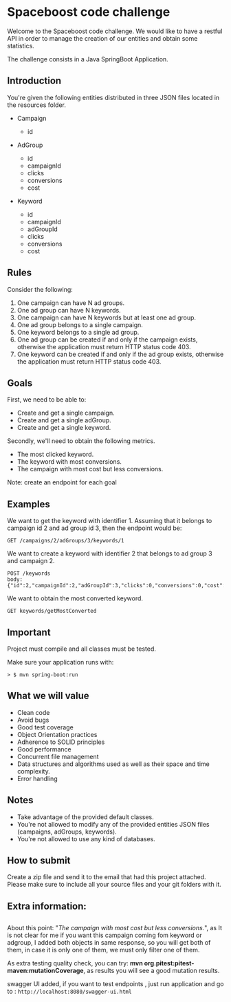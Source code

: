 # Spaceboost code challenge

Welcome to the Spaceboost code challenge. We would like to have a restful API in order to manage the creation of our entities and obtain some statistics. 

The challenge consists in a Java SpringBoot Application.

## Introduction

You're given the following entities distributed in three JSON files located in the resources folder.

- Campaign
    - id

- AdGroup
    - id
    - campaignId
    - clicks
    - conversions
    - cost

- Keyword
    - id
    - campaignId
    - adGroupId
    - clicks
    - conversions
    - cost

## Rules

Consider the following:

1. One campaign can have N ad groups.
2. One ad group can have N keywords.
3. One campaign can have N keywords but at least one ad group.
4. One ad group belongs to a single campaign.
5. One keyword belongs to a single ad group.
6. One ad group can be created if and only if the campaign exists, otherwise the application must return HTTP status code 403.
7. One keyword can be created if and only if the ad group exists, otherwise the application must return HTTP status code 403.

## Goals

First, we need to be able to: 

* Create and get a single campaign.
* Create and get a single adGroup.
* Create and get a single keyword.

Secondly, we'll need to obtain the following metrics.

* The most clicked keyword.
* The keyword with most conversions.
* The campaign with most cost but less conversions.

Note: create an endpoint for each goal 

## Examples

We want to get the keyword with identifier 1. 
Assuming that it belongs to campaign id 2 and ad group id 3, then the endpoint would be:

```
GET /campaigns/2/adGroups/3/keywords/1
```

We want to create a keyword with identifier 2 that belongs to ad group 3 and campaign 2. 

```
POST /keywords
body: {"id":2,"campaignId":2,"adGroupId":3,"clicks":0,"conversions":0,"cost":0.00}
```

We want to obtain the most converted keyword.

```
GET keywords/getMostConverted
```

## Important

Project must compile and all classes must be tested.

Make sure your application runs with:

```
> $ mvn spring-boot:run
```

## What we will value
- Clean code
- Avoid bugs
- Good test coverage
- Object Orientation practices
- Adherence to SOLID principles
- Good performance
- Concurrent file management
- Data structures and algorithms used as well as their space and time complexity.
- Error handling


## Notes
- Take advantage of the provided default classes.
- You're not allowed to modify any of the provided entities JSON files (campaigns, adGroups, keywords).
- You're not allowed to use any kind of databases.

## How to submit
Create a zip file and send it to the email that had this project attached. Please make sure to include all your source
files and your git folders with it.
## 

## Extra information:
##
About this point: "_The campaign with most cost but less conversions._", as It is not clear for me 
if you want this campaign coming fom keyword or adgroup, I added both objects
in same response, so you will get both of them, in case it is only one of them, we must only filter one of them.

As extra testing quality check, you can try: **mvn org.pitest:pitest-maven:mutationCoverage**, as results you will see
a good mutation results.

swagger UI added, if you want to test endpoints , just run application and go to : `http://localhost:8080/swagger-ui.html`